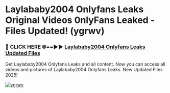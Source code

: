 # Laylababy2004 Onlyfans Leaks Original Videos 0nlyFans Leaked - Files Updated! (ygrwv)

<h3>🔴 CLICK HERE 🌐==►► <a href="https://tinyurl.com/2wckxsce" rel="nofollow">Laylababy2004 Onlyfans Leaks Updated Files</a></h3>

Get Laylababy2004 Onlyfans Leaks and all content. Now you can access all videos and pictures of Laylababy2004 Onlyfans Leaks. New Updated Files 2025!

[![ygrwv](https://i.imgur.com/AFduVYN.gif)](https://tinyurl.com/2wckxsce)
